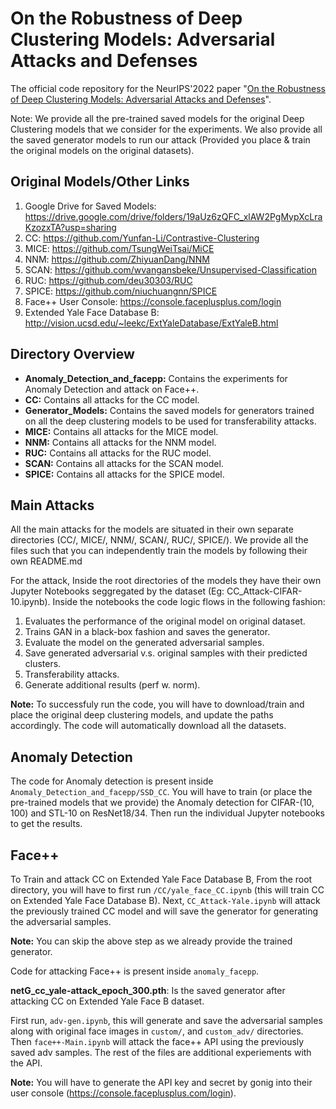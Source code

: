 # On the Robustness of Deep Clustering Models: Adversarial Attacks and Defenses

The official code repository for the NeurIPS'2022 paper "[On the Robustness of Deep Clustering Models: Adversarial Attacks and Defenses](https://arxiv.org/abs/2210.01940)".

Note: We provide all the pre-trained saved models for the original Deep Clustering models that we consider for the experiments.  We also provide all the saved generator models to run our attack (Provided you place & train the original models on the original datasets). 
  
## Original Models/Other Links

1. Google Drive for Saved Models: https://drive.google.com/drive/folders/19aUz6zQFC_xlAW2PgMypXcLraKzozxTA?usp=sharing
2. CC: https://github.com/Yunfan-Li/Contrastive-Clustering
3. MICE: https://github.com/TsungWeiTsai/MiCE
4. NNM: https://github.com/ZhiyuanDang/NNM
5. SCAN: https://github.com/wvangansbeke/Unsupervised-Classification
6. RUC: https://github.com/deu30303/RUC
7. SPICE: https://github.com/niuchuangnn/SPICE
8. Face++ User Console: https://console.faceplusplus.com/login
9. Extended Yale Face Database B: http://vision.ucsd.edu/~leekc/ExtYaleDatabase/ExtYaleB.html


## Directory Overview

- **Anomaly_Detection_and_facepp:** Contains the experiments for Anomaly Detection and attack on Face++.
- **CC:** Contains all attacks for the CC model.
- **Generator_Models:** Contains the saved models for generators trained on all the deep clustering models to be used for transferability attacks.
- **MICE:** Contains all attacks for the MICE model.
- **NNM:** Contains all attacks for the NNM model.
- **RUC:** Contains all attacks for the RUC model.
- **SCAN:** Contains all attacks for the SCAN model.
- **SPICE:** Contains all attacks for the SPICE model.

## Main Attacks

All the main attacks for the models are situated in their own separate directories (CC/, MICE/, NNM/, SCAN/, RUC/, SPICE/). We provide all the files such that you can independently train the models by following their own README.md

For the attack, Inside the root directories of the models they have their own Jupyter Notebooks seggregated by the dataset (Eg: CC_Attack-CIFAR-10.ipynb). Inside the notebooks the code logic flows in the following fashion:
1. Evaluates the performance of the original model on original dataset.
2. Trains GAN in a black-box fashion and saves the generator.
3. Evaluate the model on the generated adversarial samples. 
4. Save generated adversarial v.s. original samples with their predicted clusters.
5. Transferability attacks.
6. Generate additional results (perf w. norm).

**Note:**  To successfuly run the code, you will have to download/train and place the original deep clustering models, and update the paths accordingly. The code will automatically download all the datasets. 


## Anomaly Detection

The code for Anomaly detection is present inside `Anomaly_Detection_and_facepp/SSD_CC`. You will have to train (or place the pre-trained models that we provide) the Anomaly detection for CIFAR-(10, 100) and STL-10 on ResNet18/34. Then run the individual Jupyter notebooks to get the results. 

## Face++

To Train and attack CC on Extended Yale Face Database B, From the root directory, you will have to first run `/CC/yale_face_CC.ipynb` (this will train CC on Extended Yale Face Database B). Next, `CC_Attack-Yale.ipynb` will attack the previously trained CC model and will save the generator for generating the adversarial samples. 

**Note:** You can skip the above step as we already provide the trained generator.

Code for attacking Face++ is present inside `anomaly_facepp`. 

**netG_cc_yale-attack_epoch_300.pth**: Is the saved generator after attacking CC on Extended Yale Face B dataset.

First run, `adv-gen.ipynb`, this will generate and save the adversarial samples along with original face images in `custom/`, and `custom_adv/` directories. Then `face++-Main.ipynb` will attack the face++ API using the previously saved adv samples. The rest of the files are additional experiements with the API. 

**Note:** You will have to generate the API key and secret by gonig into their user console (https://console.faceplusplus.com/login). 